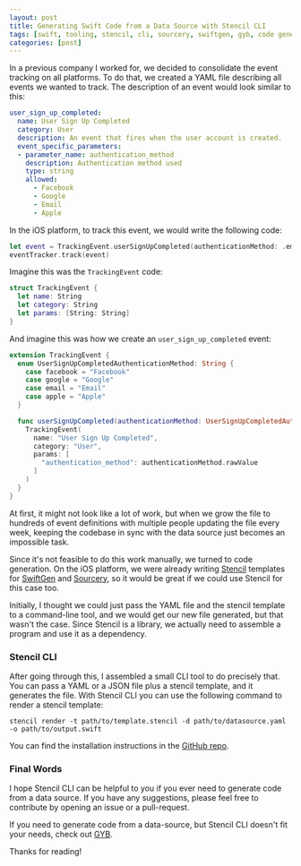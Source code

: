 ```yaml
---
layout: post
title: Generating Swift Code from a Data Source with Stencil CLI
tags: [swift, tooling, stencil, cli, sourcery, swiftgen, gyb, code generation]
categories: [post]
---
```


In a previous company I worked for, we decided to consolidate the event tracking on all platforms. To do that, we created a YAML file describing all events we wanted to track. The description of an event would look similar to this:

```yaml
user_sign_up_completed:
  name: User Sign Up Completed
  category: User
  description: An event that fires when the user account is created.
  event_specific_parameters:
  - parameter_name: authentication_method
    description: Authentication method used
    type: string
    allowed:
      - Facebook
      - Google
      - Email
      - Apple
```

In the iOS platform, to track this event, we would write the following code:

```swift
let event = TrackingEvent.userSignUpCompleted(authenticationMethod: .email)
eventTracker.track(event)
```

Imagine this was the `TrackingEvent` code:

```swift
struct TrackingEvent {
  let name: String
  let category: String
  let params: [String: String]
}
```

And imagine this was how we create an `user_sign_up_completed` event:

```swift
extension TrackingEvent {
  enum UserSignUpCompletedAuthenticationMethod: String {
    case facebook = "Facebook"
    case google = "Google"
    case email = "Email"
    case apple = "Apple"
  }

  func userSignUpCompleted(authenticationMethod: UserSignUpCompletedAuthenticationMethod) -> TrackingEvent {
    TrackingEvent(
      name: "User Sign Up Completed",
      category: "User",
      params: [
        "authentication_method": authenticationMethod.rawValue
      ]
    )
  }
}
```

At first, it might not look like a lot of work, but when we grow the file to hundreds of event definitions with multiple people updating the file every week, keeping the codebase in sync with the data source just becomes an impossible task.

Since it's not feasible to do this work manually, we turned to code generation. On the iOS platform, we were already writing [Stencil](https://github.com/stencilproject/Stencil) templates for [SwiftGen](https://github.com/SwiftGen/SwiftGen) and [Sourcery](https://github.com/krzysztofzablocki/Sourcery), so it would be great if we could use Stencil for this case too.

Initially, I thought we could just pass the YAML file and the stencil template to a command-line tool, and we would get our new file generated, but that wasn't the case. Since Stencil is a library, we actually need to assemble a program and use it as a dependency.

### Stencil CLI

After going through this, I assembled a small CLI tool to do precisely that. You can pass a YAML or a JSON file plus a stencil template, and it generates the file. With Stencil CLI you can use the following command to render a stencil template:

```
stencil render -t path/to/template.stencil -d path/to/datasource.yaml -o path/to/output.swift
```

You can find the installation instructions in the [GitHub repo](https://github.com/alephao/Stencil-CLI).

### Final Words

I hope Stencil CLI can be helpful to you if you ever need to generate code from a data source. If you have any suggestions, please feel free to contribute by opening an issue or a pull-request.

If you need to generate code from a data-source, but Stencil CLI doesn't fit your needs, check out [GYB](https://nshipster.com/swift-gyb/#generating-code-derived-from-data).

Thanks for reading!